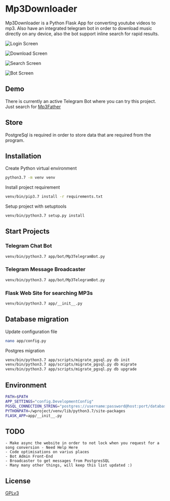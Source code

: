# Mp3Downloader

Mp3Downloader is a Python Flask App for converting youtube videos to mp3. Also have an integrated telegram bot in order to download music directly on any device, also the bot support inline search for rapid results.

![Login Screen](https://user-images.githubusercontent.com/57252905/88567807-ad2b4580-d040-11ea-8f6f-9a99d138a9eb.png)

![Download Screen](https://user-images.githubusercontent.com/57252905/88567812-aef50900-d040-11ea-8dd5-a692d7817362.png)

![Search Screen](https://user-images.githubusercontent.com/57252905/88567829-b4eaea00-d040-11ea-804a-319d679c9463.png)

![Bot Screen](https://user-images.githubusercontent.com/57252905/88567833-b61c1700-d040-11ea-9eae-6ca3a3c22e41.png)

## Demo

There is currently an active Telegram Bot where you can try this project. Just search for [Mp3Father](https://t.me/EasyMp3Bot)

## Store

PostgreSql is required in order to store data that are required from the program. 

## Installation

Create Python virtual environment

```bash
python3.7 -m venv venv
```

Install project requirement

```bash
venv/bin/pip3.7 install -r requirements.txt
```

Setup project with setuptools

```bash
venv/bin/python3.7 setup.py install
```

## Start Projects

### Telegram Chat Bot
```bash
venv/bin/python3.7 app/bot/Mp3TelegramBot.py
```

### Telegram Message Broadcaster
```bash
venv/bin/python3.7 app/bot/Mp3TelegramBot.py
```

### Flask Web Site for searching MP3s
```bash
venv/bin/python3.7 app/__init__.py
```

## Database migration

Update configuration file

```bash
nano app/config.py
```

Postgres migration

```bash
venv/bin/python3.7 app/scripts/migrate_pgsql.py db init
venv/bin/python3.7 app/scripts/migrate_pgsql.py db migrate
venv/bin/python3.7 app/scripts/migrate_pgsql.py db upgrade
```

## Environment

```bash
PATH=$PATH
APP_SETTINGS="config.DevelopmentConfig"
PGSQL_CONNECTION_STRING="postgres://username:password@host:port/database"
PYTHONPATH=/wproject/venv/lib/python3.7/site-packages
FLASK_APP=app/__init__.py
```

## TODO
    - Make async the website in order to not lock when you request for a song conversion - Need Help Here
    - Code optimisations on varius places
    - Bot Admin Front-End
    - Broadcaster to get messages from PostgresSQL
    - Many many other things, will keep this list updated :)

## License
[GPLv3](https://www.gnu.org/licenses/gpl-3.0.html)